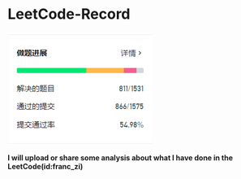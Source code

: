 # LeetCode-Record

![](https://raw.githubusercontent.com/FrancsXiang/myImgBed/master/img/1.PNG)

**I will upload or share some analysis about what I have done in the LeetCode(id:franc_zi)**</br>

